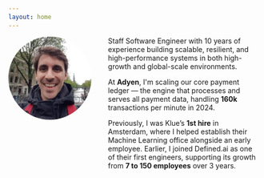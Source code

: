 ```yaml
---
layout: home
---
```


<div style="display: flex; align-items: flex-start;">
  <img src="/assets/profile.jpeg" alt="Profile Picture" style="border-radius: 50%; width: 33%; object-fit: cover; margin-right: 33px; flex-shrink: 0;">
<div>
Staff Software Engineer with 10 years of experience building scalable, resilient, and high-performance systems in both high-growth and global-scale environments.
<p/><p/>
At <b>Adyen</b>, I'm scaling our core payment ledger — the engine that processes and serves all payment data, handling <b>160k</b> transactions per minute in 2024.
<p/>
Previously, I was Klue’s <b>1st hire</b> in Amsterdam, where I helped establish their Machine Learning office alongside an early employee. Earlier, I joined Defined.ai as one of their first engineers, supporting its growth from <b>7 to 150 employees</b> over 3 years.
  </div>
</div>

